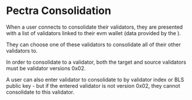 # Pectra Consolidation

When a user connects to consolidate their validators, they are presented with a list of validators linked to their evm wallet (data provided by the ).

They can choose one of these validators to consolidate all of their other validators to.

In order to consolidate to a validator, both the target and source validators must be validator versions 0x02.

A user can also enter validator to consolidate to by validator index or BLS public key - but if the entered validator is not version 0x02, they cannot consolidate to this validator.
